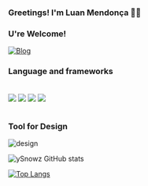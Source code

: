 ### Greetings! I'm Luan Mendonça 👋🏼
### U're Welcome!
[![Blog](https://img.shields.io/badge/LinkedIn-0077B5?style=for-the-badge&logo=linkedin&logoColor=white)](https://www.linkedin.com/in/luan-oliveira-59260a245/)

### Language and frameworks
<div style="display: inline_block;"><br/>
  <img align="center" src="https://img.shields.io/badge/JavaScript-F7DF1E?style=for-the-badge&logo=javascript&logoColor=black"/>
  <img align="center" src="https://img.shields.io/badge/Node.js-43853D?style=for-the-badge&logo=node.js&logoColor=white"/>
  <img align="center" src="https://img.shields.io/badge/React-20232A?style=for-the-badge&logo=react&logoColor=61DAFB"/>
  <img align="center" src="https://img.shields.io/badge/Sass-CC6699?style=for-the-badge&logo=sass&logoColor=white"/>
</div><br/>

### Tool for Design
![design](https://img.shields.io/badge/Figma-F24E1E?style=for-the-badge&logo=figma&logoColor=white)

![ySnowz GitHub stats](https://github-readme-stats.vercel.app/api?username=ySnowz&show_icons=true&theme=tokyonight)

[![Top Langs](https://github-readme-stats.vercel.app/api/top-langs/?username=ySnowz)](https://github.com/anuraghazra/github-readme-stats)
